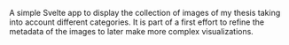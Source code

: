 A simple Svelte app to display the collection of images of my thesis taking into account different categories. It is part of a first effort to refine the metadata of the images to later make more complex visualizations.
